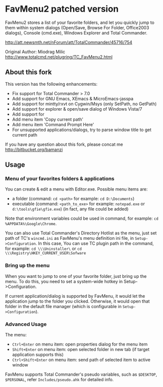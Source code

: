 # FavMenu2 patched version #

FavMenu2 stores a list of your favorite folders, and let you quickly
jump to them within system dialogs (Open/Save, Browse For Folder,
Office2003 dialogs), Console (cmd.exe), Windows Explorer and Total
Commander.

http://att.newsmth.net/nForum/att/TotalCommander/45716/754

Original Author: Miodrag Milic
http://www.totalcmd.net/plugring/TC_FavMenu2.html

## About this fork ##

This version has the following enhancements:

* Fix support for Total Commander > 7.0
* Add support for GNU Emacs, XEmacs & MicroEmacs-jasspa
* Add support for mintty/rxvt on Cygwin/Msys (only SetPath, no GetPath)
* Add support for explorer & open/save dialog of Windows Vista/7
* Add support for 
* Add menu item 'Copy current path'
* Add menu item 'Command Prompt Here'
* For unsupported applications/dialogs, try to parse window title to get
  current path

If you have any question about this fork, please concat me <http://bitbucket.org/bamanzi>

## Usage ##

### Menu of your favorites folders & applications ###

You can create & edit a menu with Editor.exe. Possible menu items are:

 * a folder (command: `cd <path>`  for example: `cd D:\Documents`)
 * executable (command: `<path_to_exe>` for example: `notepad.exe` or `d:\tools\gfie\gfie.exe`)
   (in fact, any file could be added)

Note that environment variables could be used in command, for example:
`cd %APPDATA%\Google\Chrome`.

You can also use Total Commander's Directory Hotlist as the menu, just
set path of TC's `wincmd.ini` as FavMenu's menu definition ini file, in
`Setup->Configuration`.  In this case, You can use TC plugin path in the
command, for example: `cd \\\Uninstaller\` or `cd \\\Registry\HKEY_CURRENT_USER\Sofware`

### Bring up the menu ###

When you want to jump to one of your favorite folder, just bring up the
menu.  To do this, you need to set a system-wide hotkey in
Setup->Configuration.

If current application/dialog is supported by FavMenu, it would let the
application jump to the folder you clicked. Otherwise, it would open
that folder in the default file manager (which is configurable in
`Setup->Configuration`).

### Advanced Usage ###

The menu:
   
  * `Ctrl+Enter` on menu item: open properties dialog for the menu item
  * `Shift+Enter` on menu item: open selected folder in new tab (if target
    application supports this)
  * `Ctrl+Shift+Enter` on menu item: send path of selected item to active window
  
FavMenu supports Total Commander's pseudo variables, such as `$DESKTOP`,
`$PERSONAL`, refer `Includes/pseudo.ahk` for detailed info.


